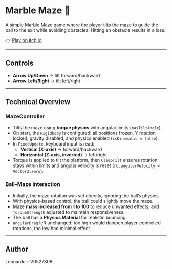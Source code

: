 # Marble Maze 🎱

A simple Marble Maze game where the player tilts the maze to guide the ball to the exit while avoiding obstacles. Hitting an obstacle results in a loss.

👉 [Play on itch.io](https://leocod.itch.io/marblemaze)

---

## Controls
- **Arrow Up/Down** → tilt forward/backward  
- **Arrow Left/Right** → tilt left/right  

---

## Technical Overview

### MazeController
- Tilts the maze using **torque physics** with angular limits (`maxTiltAngle`).  
- On start, the `Rigidbody` is configured: all positions frozen, Y rotation locked, gravity disabled, and physics enabled (`isKinematic = false`).  
- In `FixedUpdate`, keyboard input is read:  
  - **Vertical (X-axis)** → forward/backward  
  - **Horizontal (Z-axis, inverted)** → left/right  
- Torque is applied to tilt the platform, then `ClampTilt` ensures rotation stays within limits and angular velocity is reset (`rb.angularVelocity = Vector3.zero`).

### Ball–Maze Interaction
- Initially, the maze rotation was set directly, ignoring the ball’s physics.  
- With physics-based control, the ball could slightly move the maze.  
- Maze **mass increased from 1 to 100** to reduce unwanted effects, and `TorqueStrength` adjusted to maintain responsiveness.  
- The ball has a **Physics Material** for realistic bouncing.  
- `angularDrag` left unchanged: too high would dampen player-controlled rotations, too low had minimal effect.

---

## Author
Leonardo – VR527808
